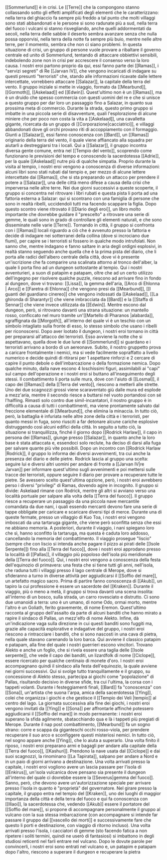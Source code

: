 [[Sommerlund]] è in crisi. Le [[Terre]] che la compongono stanno collassando sotto gli effetti amplificati degli elementi che le caratterizzano: nella terra del ghiaccio fa sempre più freddo a tal punto che molti villaggi sono stati abbandonati e le persone si sono radunate più a sud, nella terra del fuoco i vulcani si stanno risvegliando, anche quelli addormentati da secoli, nella terra delle sabbie il deserto sembra avanzare senza che nulla possa opporvisi, nella terra della notte fa sempre più buio, mentre nelle altre terre, per il momento, sembra che non ci siano problemi. 
In questa situazione di crisi, un gruppo di persone vuole provare a ribaltare il governo centrale ed unito di Sommerlund, tentando di attaccare obbiettivi sensibili, indebolendo zone non in crisi per accrescere il consenso verso la loro causa. 
I nostri eroi partono proprio da qui, essi fanno parte dei [[Ramas]], i "servizi segreti" di Re [[Jarvan IV]], che vengono incaricati di indagare su questi presunti "terroristi" che, stando alle informazioni ricavate dalle lettere intercettate, vorrebbero attaccare [[Salazar]], la capitale della terra del vento. Il gruppo iniziale si mette in viaggio, formato da [[Mearbund]], [[Gormoth]], [[Askelaad]] ed [[Edwin]]. Quest'ultimo non è un [[Ramas]], ma è un druido che spesso commercia con questi uomini del re e che si unisce a questo gruppo per dar loro un passaggio fino a Salazar, in quanto sua prossima meta di commercio. Durante la strada, questo primo gruppo si imbatte in una piccola serie di disavventure, quali l'esplorazione di alcune miniere che per poco non costa la vita a [[Askelaad]], una cavalletta gigante, ricercata da un gruppo di [[Corporazione|cacciatrici]], e villaggi abbandonati dove gli orchi provano riti di accoppiamento con il formaggio. Giunti a [[Salazar]], essi fanno conoscenza con [[Bard]], un [[Ramas]] originario della terra del vento, il quale viene affiancato alla squadra per aiutarli a destreggiarsi tra i locali. 
Qui a [[Salazar]], il gruppo incontra diversa gente comune, entra nel [[Tempio del vento]], scoprendo come funzionano le previsioni del tempo e conoscendo la sacerdotessa [[Adrie]], per la quale [[Askelaad]] nutre più di qualche simpatia. Proprio durante la visita al tempio, i nostri eroi vengono a conoscenza di diverse informazioni: alcuni libri sono stati rubati dal tempio e, per mezzo di alcune lettere intercettate dai [[Ramas]], che si sta preparando un attacco per prendere il potere a [[Salazar]], una delle città meno difese a causa della crisi che imperversa nelle altre terre.
Nei due giorni successivi a queste scoperte, il gruppo si concentra nel ritrovare i libri rubati e questa pista li porta ad una fattoria esterna a Salazar: qui si scontrano con una famiglia di persone che sono in realtà ribelli, uccidendoli tutti ma facendo scappare la figlia. 
Dopo questo scontro viene ritrovato il [[Diario degli eroi]], un libro molto importante che dovrebbe guidare il "prescelto" a ritrovare una serie di gemme, le quali sono in grado di controllare gli elementi naturali, e che sono disseminate nelle varie [[Terre]].
Tornando in città, il gruppo si confronta con i [[Ramas]] locali riguardo a ciò che è avvenuto presso la fattoria e decide di indagare nei sotterranei della collina (dove si incrociano due fiumi), per capire se i terroristi si fossero in qualche modo intrufolati. Non sanno che, mentre indagano e fanno saltare in aria degli ordigni esplosivi, in realtà stanno seguendo anche quella che è la prima pista del diario, che li porta alle radici dell'albero centrale della città, dove vi è presente un'iscrizione che fa comparire una scalinata attorno al tronco dell'alber, la quale li porta fino ad un dungeon sottostante al tempio. Qui i nostri avventurieri, a suon di patapim e patapam, oltre che ad un certo utilizzo dell'ingegno per risolvere qualche puzzle, riescono ad arrivare fino in fondo al dungeon, dove vi trovano: [[Lissa]], la gemma dell'aria, [[Arco di Ehlonna | Arco]] e [[Faretra di Ehlonna]] che vengono presi da [[Mearbund]], [[I guanti del guardiano cinereo]] che vengono indossati da [[Askelaad]], [[La ghironda di Sharantyr]] che viene imbracciata da [[Bard]] e la [[Staffa di Sennar]] che viene invece utilizzata da [[Edwin]]. Mentre escono dal dungeon, però, si ritrovano davanti una strana situazione: un mantello rosso, conficcato nel muro tramite un'[[Martello di Pharanos |alabarda]], sgraffignata da [[Morgoth]], all'interno del quale vi è un teschio con un simbolo intagliato sulla fronte di esso, lo stesso simbolo che usano i ribelli per riconoscersi. 
Dopo aver lootato il dungeon, i nostri eroi tornano in città per prepararsi all'attacco dei terroristi. Esso avviene la notte che si aspettavano, quella dove le due lune di [[Sommerlund]] si guardano e i terroristi arrivano a bordo di un aereonave. Subito, il nostro gruppetto prova a caricare frontalmente i nemici, ma si vede facilmente sopraffatto a livello numerico e decide quindi di ritirarsi per 1 aspettare rinforzi e 2 cercare di capire il punto debole o dell'imbarcazione o della formazione nemica. Dopo qualche minuto, dalla nave escono 4  loschissimi figuri, assimilabili ai "capi" sul campo dell'operazione e i nostri eroi si buttano all'inseguimento degli stessi. Il combattimento li porta sulle mura, dove con l'aiuto di [[Losmal]], il capo dei [[Ramas]] della [[Terra del vento]], riescono a metterli alle strette. Uno dei due scagnozzi grossi viene scaraventato giù dalle mura ed esplode a mezz'aria, mentre il secondo riesce a buttarsi nel vuoto portandosi con sé l'halfling. Rimasti solo contro due simil-incantatori, il nostro gruppo è in difficoltà a causa di tutti i combattimenti, ma viene prontamente salvato dal freccione elementale di [[Mearbund]], che elimina la minaccia. In tutto ciò, però, la battaglia è infuriata nelle altre zone della città e i terroristi, per quanto messi in fuga, sono riusciti a far detonare alcune cariche esplosive distruggendo così alcuni edifici della città. 
In seguito a tutto ciò, la situazione si tranquillizza, finché il giorno dopo [[Rodrick Harlaw]], il capo in persona dei [[Ramas]], giunge presso [[Salazar]], in quanto anche la loro base è stata attaccata e, essendoci solo reclute, ha deciso di darsi alla fuga per salvare quante più vite possibili. 
Dopo un incontro con [[Rodrick Harlaw |Rodrick]], il gruppo lo informa dei diversi avvenimenti, tra cui anche la presenza del diario e delle pietre. Rodrick lascia al gruppo una scelta: seguire lui e diversi altri uomini per andare di fronte a [[Jarvan IV|re Jarvan]] per informare quest'ultimo sugli avvenimenti e poi mettersi sulle tracce dei terroristi, oppure seguire il diario per provare a recuperare tutte le pietre. Se avessero scelto quest'ultima opzione, però, i nostri eroi avrebbero perso i diversi "privilegi" di Ramas, dovendo agire in incognito. 
Il gruppo si divide: Askelaad rimane con Rodrick, mentre gli altri si avviano verso una località portuale per salpare alla volta della [[Terra del fuoco]].
Il gruppo riesce a recuperare un passaggio da una piccola nave mercantile comandata da due nani, i quali essendo mercanti devono fare una serie di tappe obbligate per caricare e scaricare diversi tipi di merce. Durante una di queste fermate, presso un villaggio di Kuo Toa, i nostri eroi vengono imboscati da una tartaruga gigante, che viene però sconfitta senza che essi ne abbiano memoria. A posteriori, durante il viaggio, i nani spiegano loro che sì, hanno sconfitto la tartaruga, ma questa è caduta loro addosso, cancellando la memoria del combattimento. 
Il viaggio prosegue "liscio" (sempre che con liscio si intenda anche pagare il pizzo ai pirati delle [[Isole Serpente]]) fino alla [[Terra del fuoco]], dove i nostri eroi approdano presso la località di [[Pallas]], il villaggio più popoloso dell'isola più meridionale della [[Terra del fuoco]].
Qui, i nostri eroi vengono a conoscenza della festa dell'equinozio di primavera: una festa che si tiene tutti gli anni, nell'isola, che raduna tutti i villaggi presso il lago centrale di Merope, dove si sfideranno a turno in diverse attività per aggiudicarsi il [[Soffio del mare]], un artefatto magico sacro. 
Prima di partire fanno conoscenza di [[Akub]], un tapiro la cui professione è essere un sacerdote del [[Kraken]]. 
Durante il viaggio, più o meno a metà, il gruppo si trova davanti una scena insolita: all'interno di un bosco, sulla strada, un carro rovesciato e distrutto. Ci sono due umanoidi a terra: uno è un umano, di nome Odo, ormai morto, mentre l'altro è un Goliath, ferito gravemente, di nome Eremon. Quest'ultimo racconta al gruppo dell'assalto da parte di alcuni banditi che hanno mirato a rapire il sindaco di Pallas, un mezz'elfo di nome Alekto. Infine, dà un'indicazione vaga sulla direzione in cui questi banditi sono fuggiti ma, grazie alle capacità esplorative e indagative del gruppo, i nostri eroi riescono a rintracciare i banditi, che si sono nascosti in una cava di pietra, nella quale stavano carenando la loro barca. Qui avviene il classico patapim e patapam, alla fine del quale i nostri guerrieri escono vincitori. Trovano Alekto e anche un foglio, che si rivela essere una taglia delle [[Isole serpente]], che vede il capo dei banditi, un lizardfolk di nome [[Ciclope]], essere ricercato per qualche centinaio di monete d'oro. I nostri eroi accompagnano quindi il sindaco alla festa dell'equinozio, la quale avviene nei giorni successivi. Qui si svolge tutto tranquillamente e il gruppo, su concessione di Alekto stesso, partecipa ai giochi come "popolazione" di Pallas, risultando decisivo in diverse sfide, tra cui l'ultima, la corsa con i tappeti volanti. 
Durante i festeggiamenti finali, [[Bard]] fa "conoscenza" con [[Sona]], un'artista che suona l'arpa, amica della sacerdotessa [[Ying]], colei che organizza i giochi e che gestisce il [[Tempio dei Veli |tempio]] al centro del lago. La giornata successiva alla fine dei giochi, i nostri eroi vengono invitati da [[Ying]] e [[Sona]] per affrontarle affinché potessero aggiudicarsi il [[Soffio del mare]] in modo permanente: i nostri eroi superano la sfida agilmente, sbatacchiando qua e là i tappeti più pregiati di Merope. Durante il nap post combattimento, [[Mearbund]] fa un sogno strano: corre e scappa da giganteschi occhi rosso-viola, per prendere recuperare il suo arco e sconfiggere questi misteriosi nemici. In tutto ciò, nel sogno appare anche [[Ying]], che lo aiuta a superarlo. Una volta finito il riposo, i nostri eroi preparano armi e bagagli per andare alla capitale della [[Terra del fuoco]], [[Kashuri]]. Prendono la nave usata dal [[Ciclope]] e dai suoi scagnozzi, la rinominano [[La Tapirata]], salpano per andare a Nord e in un paio di giorni arrivano a destinazione.
Una volta arrivati presso la capitale, i nostri eroi vogliono avere un lascia passare per l'isola di [[Enkirus]], un'isola vulcanica dove pensano sia presente il dungeon all'interno del quale ci dovrebbe essere la [[Severus|gemma del fuoco]]. Sanno, però, che devono avere un'autorizzazione speciale per arrivare presso l'isola in quanto è "proprietà" del governatore. 
Nel girare presso la capitale, il gruppo entra nel tempio del [[Kraken]], uno dei luoghi di maggior importanza della città e della terra del fuoco e qui fa conoscenza con [[Illaoi]], la sacerdotessa che, vedendo [[Akub]] essere il portatore del [[Soffio del mare]], si propone di accompagnare personalmente il gruppo al vulcano con la sua stessa imbarcazione (con accompagnare si intende far passare il gruppo dal [[vascello dei morti]] e successivamente fare che questo li porti e destinazione, con viaggio di ritorno incluso). Una volta arrivati presso l'isola, i cacciatori di gemme (sto facendo fatica a non ripetere i soliti termini, quindi ne userò di fantasiosi) si imbattono in degli studiosi reticenti nel farli entrare nel vulcano. Dopo le dovute parole per convincerli, i nostri eroi sono entrati nel vulcano e, un patapim e patapam dopo l'altro, riescono a superare il dungeon e recuperare la pietra 
